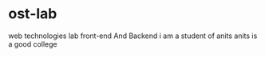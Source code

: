 # ost-lab
web technologies lab
front-end 
And Backend
i am a student of anits
anits is a good college
